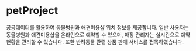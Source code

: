 # petProject
공공데이터를 활용하여 동물병원과 애견미용샵 위치 정보를 제공합니다. 일반 사용자는 동물병원과 애견미용샵을 온라인으로 예약할 수 있으며, 매장 관리자는 실시간으로 예약 현황을 관리할 수 있습니다. 또한 반려동물 관련 상품 판매 서비스를 접목하였습니다.
